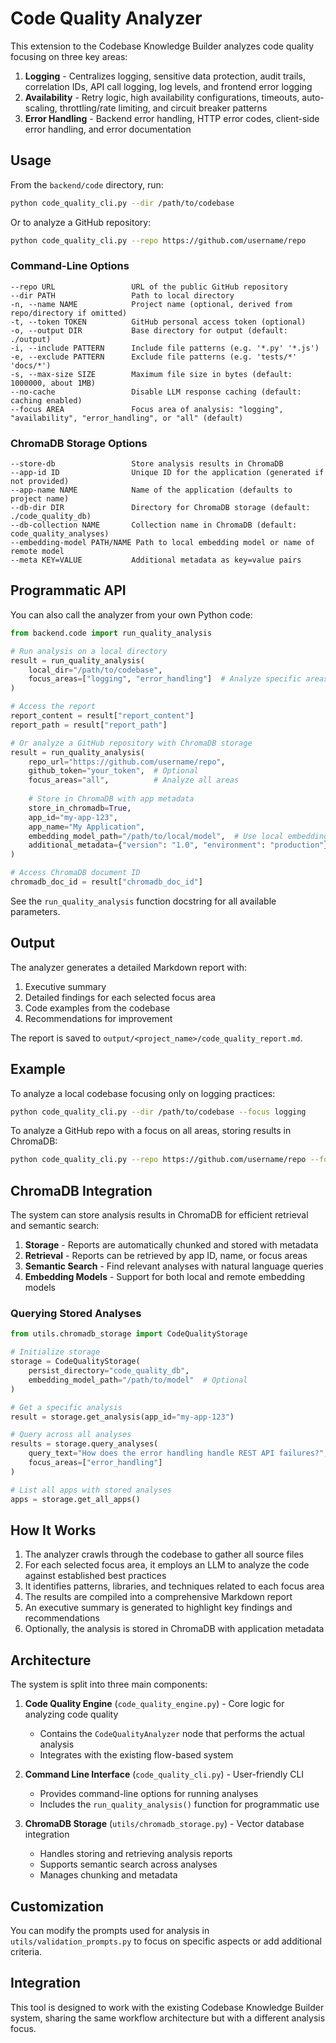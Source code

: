 # Code Quality Analyzer

This extension to the Codebase Knowledge Builder analyzes code quality focusing on three key areas:

1. **Logging** - Centralizes logging, sensitive data protection, audit trails, correlation IDs, API call logging, log levels, and frontend error logging
2. **Availability** - Retry logic, high availability configurations, timeouts, auto-scaling, throttling/rate limiting, and circuit breaker patterns
3. **Error Handling** - Backend error handling, HTTP error codes, client-side error handling, and error documentation

## Usage

From the `backend/code` directory, run:

```bash
python code_quality_cli.py --dir /path/to/codebase
```

Or to analyze a GitHub repository:

```bash
python code_quality_cli.py --repo https://github.com/username/repo
```

### Command-Line Options

```
--repo URL                 URL of the public GitHub repository
--dir PATH                 Path to local directory
-n, --name NAME            Project name (optional, derived from repo/directory if omitted)
-t, --token TOKEN          GitHub personal access token (optional)
-o, --output DIR           Base directory for output (default: ./output)
-i, --include PATTERN      Include file patterns (e.g. '*.py' '*.js')
-e, --exclude PATTERN      Exclude file patterns (e.g. 'tests/*' 'docs/*')
-s, --max-size SIZE        Maximum file size in bytes (default: 1000000, about 1MB)
--no-cache                 Disable LLM response caching (default: caching enabled)
--focus AREA               Focus area of analysis: "logging", "availability", "error_handling", or "all" (default)
```

### ChromaDB Storage Options

```
--store-db                 Store analysis results in ChromaDB
--app-id ID                Unique ID for the application (generated if not provided)
--app-name NAME            Name of the application (defaults to project name)
--db-dir DIR               Directory for ChromaDB storage (default: ./code_quality_db)
--db-collection NAME       Collection name in ChromaDB (default: code_quality_analyses)
--embedding-model PATH/NAME Path to local embedding model or name of remote model
--meta KEY=VALUE           Additional metadata as key=value pairs
```

## Programmatic API

You can also call the analyzer from your own Python code:

```python
from backend.code import run_quality_analysis

# Run analysis on a local directory
result = run_quality_analysis(
    local_dir="/path/to/codebase",
    focus_areas=["logging", "error_handling"]  # Analyze specific areas
)

# Access the report
report_content = result["report_content"]
report_path = result["report_path"]

# Or analyze a GitHub repository with ChromaDB storage
result = run_quality_analysis(
    repo_url="https://github.com/username/repo",
    github_token="your_token",  # Optional
    focus_areas="all",          # Analyze all areas
    
    # Store in ChromaDB with app metadata
    store_in_chromadb=True,
    app_id="my-app-123",
    app_name="My Application",
    embedding_model_path="/path/to/local/model",  # Use local embedding model
    additional_metadata={"version": "1.0", "environment": "production"}
)

# Access ChromaDB document ID
chromadb_doc_id = result["chromadb_doc_id"]
```

See the `run_quality_analysis` function docstring for all available parameters.

## Output

The analyzer generates a detailed Markdown report with:

1. Executive summary
2. Detailed findings for each selected focus area
3. Code examples from the codebase
4. Recommendations for improvement

The report is saved to `output/<project_name>/code_quality_report.md`.

## Example

To analyze a local codebase focusing only on logging practices:

```bash
python code_quality_cli.py --dir /path/to/codebase --focus logging
```

To analyze a GitHub repo with a focus on all areas, storing results in ChromaDB:

```bash
python code_quality_cli.py --repo https://github.com/username/repo --focus all --store-db --app-id="my-app-123" --app-name="My App" --embedding-model=/path/to/model --meta version=1.0 environment=prod
```

## ChromaDB Integration

The system can store analysis results in ChromaDB for efficient retrieval and semantic search:

1. **Storage** - Reports are automatically chunked and stored with metadata
2. **Retrieval** - Reports can be retrieved by app ID, name, or focus areas
3. **Semantic Search** - Find relevant analyses with natural language queries
4. **Embedding Models** - Support for both local and remote embedding models

### Querying Stored Analyses

```python
from utils.chromadb_storage import CodeQualityStorage

# Initialize storage
storage = CodeQualityStorage(
    persist_directory="code_quality_db",
    embedding_model_path="/path/to/model"  # Optional
)

# Get a specific analysis
result = storage.get_analysis(app_id="my-app-123")

# Query across all analyses
results = storage.query_analyses(
    query_text="How does the error handling handle REST API failures?",
    focus_areas=["error_handling"]
)

# List all apps with stored analyses
apps = storage.get_all_apps()
```

## How It Works

1. The analyzer crawls through the codebase to gather all source files
2. For each selected focus area, it employs an LLM to analyze the code against established best practices
3. It identifies patterns, libraries, and techniques related to each focus area
4. The results are compiled into a comprehensive Markdown report
5. An executive summary is generated to highlight key findings and recommendations
6. Optionally, the analysis is stored in ChromaDB with application metadata

## Architecture

The system is split into three main components:

1. **Code Quality Engine** (`code_quality_engine.py`) - Core logic for analyzing code quality
   - Contains the `CodeQualityAnalyzer` node that performs the actual analysis
   - Integrates with the existing flow-based system

2. **Command Line Interface** (`code_quality_cli.py`) - User-friendly CLI
   - Provides command-line options for running analyses
   - Includes the `run_quality_analysis()` function for programmatic use

3. **ChromaDB Storage** (`utils/chromadb_storage.py`) - Vector database integration
   - Handles storing and retrieving analysis reports
   - Supports semantic search across analyses
   - Manages chunking and metadata

## Customization

You can modify the prompts used for analysis in `utils/validation_prompts.py` to focus on specific aspects or add additional criteria.

## Integration

This tool is designed to work with the existing Codebase Knowledge Builder system, sharing the same workflow architecture but with a different analysis focus. 